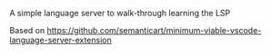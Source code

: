 A simple language server to walk-through learning the LSP

Based on https://github.com/semanticart/minimum-viable-vscode-language-server-extension
